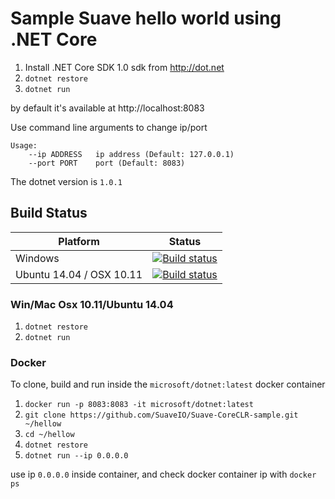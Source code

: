# Sample Suave hello world using .NET Core

1. Install .NET Core SDK 1.0 sdk from http://dot.net
2. `dotnet restore`
3. `dotnet run`

by default it's available at http://localhost:8083 

Use command line arguments to change ip/port

```
Usage:
    --ip ADDRESS   ip address (Default: 127.0.0.1)
    --port PORT    port (Default: 8083)
```

The dotnet version is `1.0.1`

## Build Status

| Platform                  | Status         |
| ------------------------- | -------------- |
| Windows                   | [![Build status](https://ci.appveyor.com/api/projects/status/qpwsi14ndxuv0gpl?svg=true)](https://ci.appveyor.com/project/AdemarGonzalez/suave-coreclr-sample) |
| Ubuntu 14.04 / OSX 10.11  | [![Build status](https://travis-ci.org/SuaveIO/Suave-CoreCLR-sample.svg?branch=master)](https://travis-ci.org/SuaveIO/Suave-CoreCLR-sample) |


### Win/Mac Osx 10.11/Ubuntu 14.04

1. `dotnet restore`
2. `dotnet run`

### Docker

To clone, build and run inside the `microsoft/dotnet:latest` docker container

1. `docker run -p 8083:8083 -it microsoft/dotnet:latest`
2. `git clone https://github.com/SuaveIO/Suave-CoreCLR-sample.git ~/hellow`
3. `cd ~/hellow`
4. `dotnet restore`
5. `dotnet run --ip 0.0.0.0`

use ip `0.0.0.0` inside container, and check docker container ip with `docker ps`
